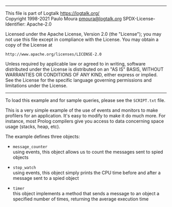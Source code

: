 ________________________________________________________________________

This file is part of Logtalk <https://logtalk.org/>  
Copyright 1998-2021 Paulo Moura <pmoura@logtalk.org>
SPDX-License-Identifier: Apache-2.0

Licensed under the Apache License, Version 2.0 (the "License");
you may not use this file except in compliance with the License.
You may obtain a copy of the License at

    http://www.apache.org/licenses/LICENSE-2.0

Unless required by applicable law or agreed to in writing, software
distributed under the License is distributed on an "AS IS" BASIS,
WITHOUT WARRANTIES OR CONDITIONS OF ANY KIND, either express or implied.
See the License for the specific language governing permissions and
limitations under the License.
________________________________________________________________________


To load this example and for sample queries, please see the `SCRIPT.txt`
file.

This is a very simple example of the use of events and monitors to make 
profilers for an application. It's easy to modify to make it do much more. 
For instance, most Prolog compilers give you access to data concerning
space usage (stacks, heap, etc).

The example defines three objects:

- `message_counter`  
	using events, this object allows us to count the messages sent to
	spied objects 

- `stop_watch`  
	using events, this object simply prints the CPU time before and
	after a message sent to a spied object

- `timer`  
	this object implements a method that sends a message to an object
	a specified number of times, returning the average execution time
